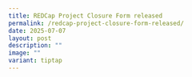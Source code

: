 ```yaml
---
title: REDCap Project Closure Form released
permalink: /redcap-project-closure-form-released/
date: 2025-07-07
layout: post
description: ""
image: ""
variant: tiptap
---
```

